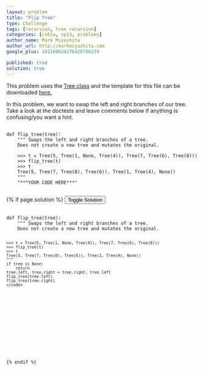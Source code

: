 ```yaml
---
layout: problem
title: "Flip Tree"
type: Challenge
tags: [recursion, tree recursion]
categories: [cs61a, sp13, problems]
author_name: Mark Miyashita
author_url: http://markmiyashita.com
google_plus: 101180624276428786239

published: true
solution: true
---
```

<p>
  This problem uses the <a href="http://markmiyashita.com/cs61a/code/tree_recursion/tree.py">Tree class</a> and the template for this file can be downloaded <a href="http://markmiyashita.com/cs61a/code/tree_recursion/flip_tree.py">here.</a>
</p>

<p>
  In this problem, we want to swap the left and right branches of our tree. Take a look at the doctests and leave comments below if anything is confusing/you want a hint.
</p>

<pre>
  <code class="prettyprint">
def flip_tree(tree):
    """ Swaps the left and right branches of a tree.
    Does not create a new tree and mutates the original.

    >>> t = Tree(5, Tree(1, None, Tree(4)), Tree(7, Tree(6), Tree(8)))
    >>> flip_tree(t)
    >>> t
    Tree(5, Tree(7, Tree(8), Tree(6)), Tree(1, Tree(4), None))
    """
    "***YOUR CODE HERE***"
  </code>
</pre>

{% if page.solution %}
<button onclick="toggleSolution()">Toggle Solution</button>

<div class="solution">
  <pre>
    <code class="prettyprint">
def flip_tree(tree):
    """ Swaps the left and right branches of a tree.
    Does not create a new tree and mutates the original.

    >>> t = Tree(5, Tree(1, None, Tree(4)), Tree(7, Tree(6), Tree(8)))
    >>> flip_tree(t)
    >>> t
    Tree(5, Tree(7, Tree(8), Tree(6)), Tree(1, Tree(4), None))
    """
    if tree is None:
        return
    tree.left, tree.right = tree.right, tree.left
    flip_tree(tree.left)
    flip_tree(tree.right)  
    </code>
  </pre>
  
  <p>
    
  </p>
</div>
{% endif %}
